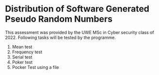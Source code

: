 # Distribution of Software Generated Pseudo Random Numbers 

This assessment was provided by the UWE MSc in Cyber security class of 2022. Following tasks will be tested by the programme.
  1) Mean test
  2) Frequency test 
  3) Serial test
  4) Poker test
  5) Pocker Test using a file
 
